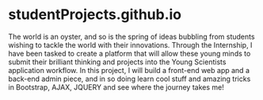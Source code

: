 # studentProjects.github.io
The world is an oyster, and so is the spring of ideas bubbling from students wishing to tackle the world with their innovations. Through the Internship, I have been tasked to create a platform that will allow these young minds to submit their brilliant thinking and projects  into the Young Scientists application workflow. In this project, I will build a front-end web app and a back-end admin piece, and in so doing learn cool stuff and amazing tricks in Bootstrap, AJAX, JQUERY and see where the journey takes me!

